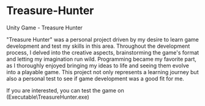 # Treasure-Hunter
Unity Game - Treasure Hunter

"Treasure Hunter" was a personal project driven by my desire to learn game development and test my skills in this area.
Throughout the development process, I delved into the creative aspects, brainstorming the game's format and letting my imagination run wild.
Programming became my favorite part, as I thoroughly enjoyed bringing my ideas to life and seeing them evolve into a playable game.
This project not only represents a learning journey but also a personal test to see if game development was a good fit for me.

If you are interested, you can test the game on (Executable\TreasureHunter.exe)

